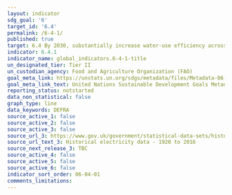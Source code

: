 ```yaml
---
layout: indicator
sdg_goal: '6'
target_id: '6.4'
permalink: /6-4-1/
published: true
target: 6.4 By 2030, substantially increase water-use efficiency across all sectors and ensure sustainable withdrawals and supply of freshwater to address water scarcity and substantially reduce the number of people suffering from water scarcity
indicator: 6.4.1
indicator_name: global_indicators.6-4-1-title
un_designated_tier: Tier II
un_custodian_agency: Food and Agriculture Organization (FAO)
goal_meta_link: https://unstats.un.org/sdgs/metadata/files/Metadata-06-04-01.pdf
goal_meta_link_text: United Nations Sustainable Development Goals Metadata (PDF 4.0 MB)
reporting_status: notstarted
data_non_statistical: false
graph_type: line
data_keywords: DEFRA
source_active_1: false
source_active_2: false
source_active_3: false
source_url_3: https://www.gov.uk/government/statistical-data-sets/historical-electricity-data-1920-to-2011
source_url_text_3: Historical electricity data - 1920 to 2016
source_next_release_3: TBC
source_active_4: false
source_active_5: false
source_active_6: false
indicator_sort_order: 06-04-01
comments_limitations: 
---
```

